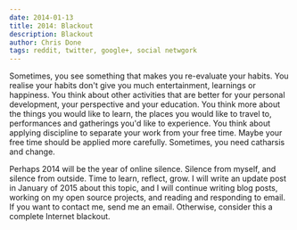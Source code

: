 ```yaml
---
date: 2014-01-13
title: 2014: Blackout
description: Blackout
author: Chris Done
tags: reddit, twitter, google+, social netwgork
---
```


Sometimes, you see something that makes you re-evaluate your
habits. You realise your habits don't give you much entertainment,
learnings or happiness. You think about other activities that are
better for your personal development, your perspective and your
education. You think more about the things you would like to learn,
the places you would like to travel to, performances and gatherings
you'd like to experience. You think about applying discipline to
separate your work from your free time. Maybe your free time should be
applied more carefully. Sometimes, you need catharsis and change.

Perhaps 2014 will be the year of online silence. Silence from myself,
and silence from outside. Time to learn, reflect, grow. I will write
an update post in January of 2015 about this topic, and I will
continue writing blog posts, working on my open source projects, and
reading and responding to email. If you want to contact me, send me an
email. Otherwise, consider this a complete Internet blackout.
